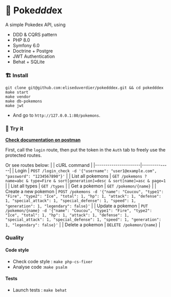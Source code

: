 # 🐛 Poke*ddd*ex

A simple Pokedex API, using

-   DDD & CQRS pattern
-   PHP 8.0
-   Symfony 6.0
-   Doctrine + Postgre
-   JWT Authentication
-   Behat + SQLite

### 🏗️ Install

```shell
git clone git@github.com:eliseduverdier/pokedddex.git && cd pokedddex
make start
make vendor
make db-pokemons
make jwt
```

-   And go to `http://127.0.0.1:80/pokemons`.

### 👾 Try it

[**Check documentation on postman**](https://documenter.getpostman.com/view/15405036/TzJuAHo5)

First, call the `login` route, then put the token in the `Auth` tab to freely use the protected routes.

Or see routes below:
| | cURL command |
|----------------------|--------------|
| Login | `POST /login_check -d '{"username": "user1@example.com", "password": "1234567890"}'` |
| List all pokemons | `GET /pokemons ? name=abc & type=Fire & sort[generation]=desc & sort[name]=asc & page=1` |
| List all types | `GET /types` |
| Get a pokemon | `GET /pokemon/{name}` |
| Create a new pokemon | `POST /pokemons -d '{"name": "Coucou", "type1": "Fire", "type2": "Ice", "total": 1, "hp": 1, "attack": 1, "defense": 1, "special_attack": 1, "special_defense": 1, "speed": 1, "generation": 1, "legendary": false}'` |
| Update a pokemon | `PUT /pokemon/{name} -d '{"name": "Coucou", "type1": "Fire", "type2": "Ice", "total": 1, "hp": 1, "attack": 1, "defense": 1, "special_attack": 1, "special_defense": 1, "speed": 1, "generation": 1, "legendary": false}'` |
| Delete a pokemon | `DELETE /pokemon/{name}` |

### Quality

#### Code style

-   Check code style : `make php-cs-fixer`
-   Analyse code :`make psalm`

#### Tests

-   Launch tests : `make behat`
